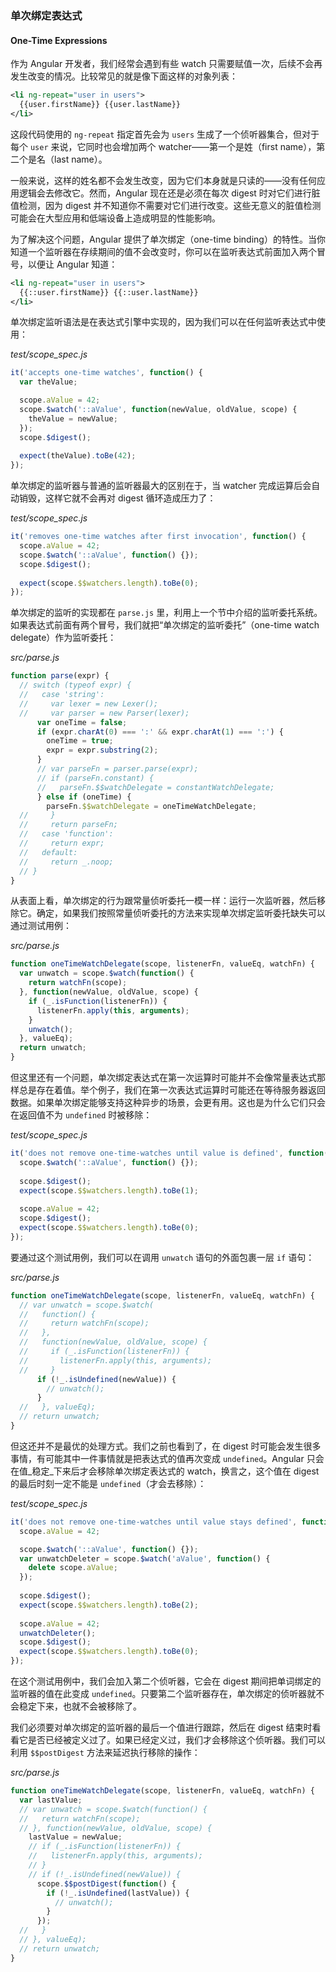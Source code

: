 ### 单次绑定表达式
#### One-Time Expressions

作为 Angular 开发者，我们经常会遇到有些 watch 只需要赋值一次，后续不会再发生改变的情况。比较常见的就是像下面这样的对象列表：

```xml
<li ng-repeat="user in users">
  {{user.firstName}} {{user.lastName}}
</li>
```

这段代码使用的 `ng-repeat` 指定首先会为 `users` 生成了一个侦听器集合，但对于每个 `user` 来说，它同时也会增加两个 watcher——第一个是姓（first name），第二个是名（last name）。

一般来说，这样的姓名都不会发生改变，因为它们本身就是只读的——没有任何应用逻辑会去修改它。然而，Angular 现在还是必须在每次 digest 时对它们进行脏值检测，因为 digest 并不知道你不需要对它们进行改变。这些无意义的脏值检测可能会在大型应用和低端设备上造成明显的性能影响。

为了解决这个问题，Angular 提供了单次绑定（one-time binding）的特性。当你知道一个监听器在存续期间的值不会改变时，你可以在监听表达式前面加入两个冒号，以便让 Angular 知道：

```xml
<li ng-repeat="user in users">
  {{::user.firstName}} {{::user.lastName}}
</li>
```

单次绑定监听语法是在表达式引擎中实现的，因为我们可以在任何监听表达式中使用：

_test/scope_spec.js_

```js
it('accepts one-time watches', function() {
  var theValue;

  scope.aValue = 42;
  scope.$watch('::aValue', function(newValue, oldValue, scope) {
    theValue = newValue;
  });
  scope.$digest();
  
  expect(theValue).toBe(42);
});
```

单次绑定的监听器与普通的监听器最大的区别在于，当 watcher 完成运算后会自动销毁，这样它就不会再对 digest 循环造成压力了：

_test/scope_spec.js_

```js
it('removes one-time watches after first invocation', function() {
  scope.aValue = 42;
  scope.$watch('::aValue', function() {});
  scope.$digest();
  
  expect(scope.$$watchers.length).toBe(0);
});
```

单次绑定的监听的实现都在 `parse.js` 里，利用上一个节中介绍的监听委托系统。如果表达式前面有两个冒号，我们就把“单次绑定的监听委托”（one-time watch delegate）作为监听委托：

_src/parse.js_

```js
function parse(expr) {
  // switch (typeof expr) {
  //   case 'string':
  //     var lexer = new Lexer();
  //     var parser = new Parser(lexer);
      var oneTime = false;
      if (expr.charAt(0) === ':' && expr.charAt(1) === ':') {
        oneTime = true;
        expr = expr.substring(2);
      }
      // var parseFn = parser.parse(expr);
      // if (parseFn.constant) {
      //   parseFn.$$watchDelegate = constantWatchDelegate;
      } else if (oneTime) {
        parseFn.$$watchDelegate = oneTimeWatchDelegate;
  //     }
  //     return parseFn;
  //   case 'function':
  //     return expr;
  //   default:
  //     return _.noop;
  // }
}
```

从表面上看，单次绑定的行为跟常量侦听委托一模一样：运行一次监听器，然后移除它。确定，如果我们按照常量侦听委托的方法来实现单次绑定监听委托缺失可以通过测试用例：

_src/parse.js_

```js
function oneTimeWatchDelegate(scope, listenerFn, valueEq, watchFn) {
  var unwatch = scope.$watch(function() {
    return watchFn(scope);
  }, function(newValue, oldValue, scope) {
    if (_.isFunction(listenerFn)) {
      listenerFn.apply(this, arguments);
    }
    unwatch();
  }, valueEq);
  return unwatch;
}
```

但这里还有一个问题，单次绑定表达式在第一次运算时可能并不会像常量表达式那样总是存在着值。举个例子，我们在第一次表达式运算时可能还在等待服务器返回数据。如果单次绑定能够支持这种异步的场景，会更有用。这也是为什么它们只会在返回值不为 `undefined` 时被移除：

_test/scope_spec.js_

```js
it('does not remove one-time-watches until value is defined', function() {
  scope.$watch('::aValue', function() {});
  
  scope.$digest();
  expect(scope.$$watchers.length).toBe(1);
  
  scope.aValue = 42;
  scope.$digest();
  expect(scope.$$watchers.length).toBe(0);
});
```

要通过这个测试用例，我们可以在调用 `unwatch` 语句的外面包裹一层 `if` 语句：

_src/parse.js_

```js
function oneTimeWatchDelegate(scope, listenerFn, valueEq, watchFn) {
  // var unwatch = scope.$watch(
  //   function() {
  //     return watchFn(scope);
  //   },
  //   function(newValue, oldValue, scope) {
  //     if (_.isFunction(listenerFn)) {
  //       listenerFn.apply(this, arguments);
  //     }
      if (!_.isUndefined(newValue)) {
        // unwatch();
      }
  //   }, valueEq);
  // return unwatch;
}
```

但这还并不是最优的处理方式。我们之前也看到了，在 digest 时可能会发生很多事情，有可能其中一件事情就是把表达式的值再次变成 `undefined`。Angular 只会在值_稳定_下来后才会移除单次绑定表达式的 watch，换言之，这个值在 digest 的最后时刻一定不能是 `undefined`（才会去移除）：

_test/scope_spec.js_

```js
it('does not remove one-time-watches until value stays defined', function() {
  scope.aValue = 42;

  scope.$watch('::aValue', function() {});
  var unwatchDeleter = scope.$watch('aValue', function() {
    delete scope.aValue;
  });
  
  scope.$digest();
  expect(scope.$$watchers.length).toBe(2);
  
  scope.aValue = 42;
  unwatchDeleter();
  scope.$digest();
  expect(scope.$$watchers.length).toBe(0);
});
```

在这个测试用例中，我们会加入第二个侦听器，它会在 digest 期间把单词绑定的监听器的值在此变成 `undefined`。只要第二个监听器存在，单次绑定的侦听器就不会稳定下来，也就不会被移除了。

我们必须要对单次绑定的监听器的最后一个值进行跟踪，然后在 digest 结束时看看它是否已经被定义过了。如果已经定义过，我们才会移除这个侦听器。我们可以利用 `$$postDigest` 方法来延迟执行移除的操作：

_src/parse.js_

```js
function oneTimeWatchDelegate(scope, listenerFn, valueEq, watchFn) {
  var lastValue;
  // var unwatch = scope.$watch(function() {
  //   return watchFn(scope);
  // }, function(newValue, oldValue, scope) {
    lastValue = newValue;
    // if (_.isFunction(listenerFn)) {
    //   listenerFn.apply(this, arguments);
    // }
    // if (!_.isUndefined(newValue)) {
      scope.$$postDigest(function() {
        if (!_.isUndefined(lastValue)) {
          // unwatch();
        }
      });
  //   }
  // }, valueEq);
  // return unwatch;
}
```